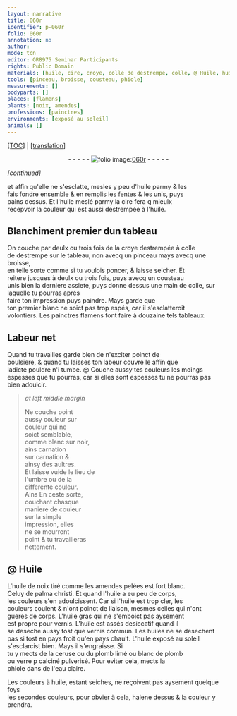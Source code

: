 ```yaml
---
layout: narrative
title: 060r
identifier: p-060r
folio: 060r
annotation: no
author:
mode: tcn
editor: GR8975 Seminar Participants
rights: Public Domain
materials: [huile, cire, croye, colle de destrempe, colle, @ Huile, huile de noix, amendes pelées, palma christi, huile gras, vernis, vernis commun, huiles, ceruse, plomb limé, blanc de plomb, verre p calciné pulverisé, eau claire]
tools: [pinceau, broisse, cousteau, phiole]
measurements: []
bodyparts: []
places: [flamens]
plants: [noix, amendes]
professions: [painctres]
environments: [exposé au soleil]
animals: []
---
```


 <p><a href="{{ site.baseurl }}/normalized/">[TOC]</a> | <a href="{{ site.baseurl }}/texts/p-060r_tl/" target="_blank">[translation]</a></p><div class="folio" align="center">- - - - - <a href="http://gallica.bnf.fr/ark:/12148/btv1b10500001g/f125.item" target="_blank"><img src="https://cu-mkp.github.io/2017-workshop-edition/assets/photo-icon.png" alt="folio image: " style="display:inline-block; margin-bottom:-3px;"/>060r</a> - - - - - </div>  
 
*[continued]*
  
et affin qu'elle ne s'esclatte, mesles y peu d'<span class="m">huile</span> parmy & les<br/> fais fondre ensemble & en remplis les fentes & les unis, puys<br/> pains dessus. Et l'<span class="m">huile</span> meslé parmy la <span class="m">cire</span> fera <span class="del">q</span> mieulx<br/> recepvoir la couleur qui est aussi destrempée à l'<span class="m">huile</span>.
 
 
  

## Blanchiment premier dun tableau

 
On couche par deulx ou trois fois de la <span class="m">croye</span> destrempée à <span class="m">colle<br/> <span class="add">de destrempe</span></span> sur le tableau, non avecq un <span class="tl">pinceau</span> mays avecq une <span class="tl">broisse</span>,<br/> en telle sorte comme si tu voulois poncer, & laisse seicher. Et<br/> reitere jusques à deulx ou trois fois, puys avecq un <span class="tl">cousteau</span><br/> unis bien la derniere assiete, <span class="add">puys donne dessus une main de <span class="m">colle</span></span>, sur laquelle tu pourras aprés<br/> faire ton impression puys paindre. Mays garde que<br/> ton premier blanc ne soict pas trop espés, car il s'esclatteroit<br/> volontiers. Les <span class="pro">painctres</span> <span class="pl">flamens</span> font faire à douzaine tels tableaux.
 
 
  

## Labeur net

 
Quand tu travailles garde bien de n'exciter poinct de<br/> poulsiere, & quand tu laisses ton labeur couvre le affin que<br/> ladicte pouldre n'i tumbe. @ Couche aussy tes couleurs les moings<br/> espesses que tu pourras, car si elles sont espesses tu ne pourras pas<br/> bien adoulcir.
 
> *at left middle margin*
> 
> 
>   Ne couche point<br/> aussy couleur sur<br/> couleur qui ne<br/> soict semblable,<br/> co<span class="exp">mm</span>e blanc sur noir,<br/> ains carnation<br/> sur carnation &<br/> ainsy des aultres.<br/> Et laisse vuide le lieu de<br/> l'umbre ou de la<br/> differente couleur.<br/> <span class="del">Ains</span> En ceste sorte,<br/> couchant chasque<br/> maniere de couleur<br/> sur la simple<br/> impression, elles<br/> ne se mourront<br/> point & tu travailleras<br/> nettement.
 
 
  

## <span class="m">@ Huile</span>

 
L'<span class="m">huile de <span class="pa">noix</span></span> tiré co<span class="exp">mm</span>e les <span class="m"><span class="pa">amendes</span> pelées</span> est fort blanc.<br/> Celuy de <span class="m">palma christi</span>. Et quand l'<span class="m">huile</span> a eu peu de corps,<br/> les couleurs s'en adoulcissent. Car si l'<span class="m">huile</span> est trop cler, les<br/> couleurs coulent & n'ont poinct de liaison, mesmes celles qui n'ont<br/> gueres de corps. L'<span class="m">huile gras</span> qui ne s'emboict pas aysem<span class="exp">ent</span><br/> est propre pour <span class="m">vernis</span>. L'<span class="m">huile</span> est assés desiccatif quand il<br/> se deseche aussy tost que <span class="m">vernis commun</span>. Les <span class="m">huiles</span> ne se desechent<br/> pas si tost en pays froit qu'en pays chault. L'<span class="m">huile</span> <span class="env">exposé au soleil</span><br/> s'esclarcist bien. Mays il s'engraisse. Si<br/> tu y mects de la <span class="m">ceruse</span> ou du <span class="m">plomb limé</span> ou <span class="m">blanc de plomb</span><br/> ou <span class="m">verre <span class="del">p</span> calciné pulverisé</span>. Pour eviter cela, mects la<br/> <span class="tl">phiole</span> dans de l'<span class="m">eau claire</span>.
 
Les couleurs à <span class="m">huile</span>, estant seiches, ne reçoivent pas aysem<span class="exp">ent</span> quelque foys<br/> les secondes couleurs, pour obvier à cela, halene dessus & la couleur y<br/> prendra.
 
 